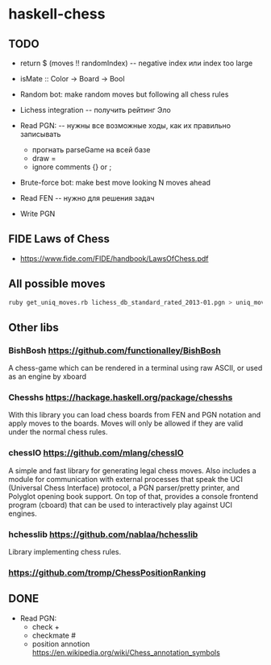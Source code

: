 # haskell-chess

## TODO

* return $ (moves !! randomIndex) -- negative index или index too large
* isMate :: Color -> Board -> Bool
* Random bot: make random moves but following all chess rules
* Lichess integration -- получить рейтинг Эло
* Read PGN: -- нужны все возможные ходы, как их правильно записывать
  * прогнать parseGame на всей базе
  * draw =
  * ignore comments {} or ;

* Brute-force bot: make best move looking N moves ahead
* Read FEN -- нужно для решения задач
* Write PGN

## FIDE Laws of Chess

* https://www.fide.com/FIDE/handbook/LawsOfChess.pdf

## All possible moves

```sh
ruby get_uniq_moves.rb lichess_db_standard_rated_2013-01.pgn > uniq_moves.txt
```

## Other libs

### BishBosh https://github.com/functionalley/BishBosh

A chess-game which can be rendered in a terminal using raw ASCII, or used as an engine by xboard

### Chesshs https://hackage.haskell.org/package/chesshs

With this library you can load chess boards from FEN and PGN notation and apply moves to the boards. Moves will only be allowed if they are valid under the normal chess rules.

### chessIO https://github.com/mlang/chessIO

A simple and fast library for generating legal chess moves. Also includes a module for communication with external processes that speak the UCI (Universal Chess Interface) protocol, a PGN parser/pretty printer, and Polyglot opening book support. On top of that, provides a console frontend program (cboard) that can be used to interactively play against UCI engines.

### hchesslib https://github.com/nablaa/hchesslib

Library implementing chess rules.


### https://github.com/tromp/ChessPositionRanking


## DONE

* Read PGN:
  + check +
  + checkmate #
  + position annotion https://en.wikipedia.org/wiki/Chess_annotation_symbols

